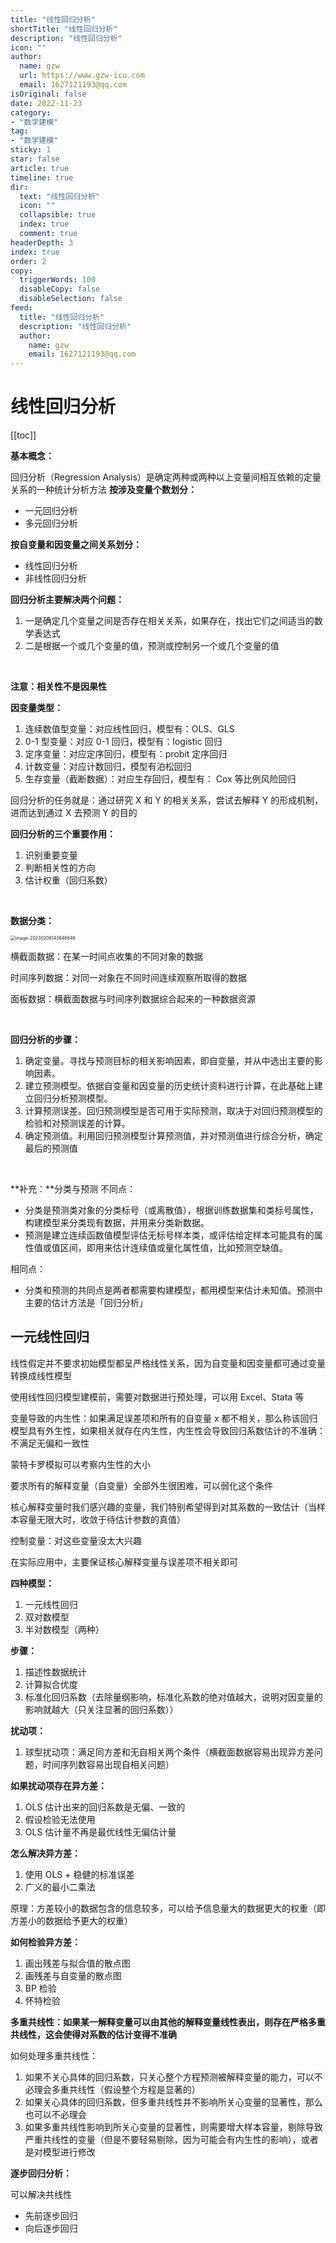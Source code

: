 ```yaml
---
title: "线性回归分析"
shortTitle: "线性回归分析"
description: "线性回归分析"
icon: ""
author: 
  name: gzw
  url: https://www.gzw-icu.com
  email: 1627121193@qq.com
isOriginal: false
date: 2022-11-23
category: 
- "数学建模"
tag:
- "数学建模"
sticky: 1
star: false
article: true
timeline: true
dir:
  text: "线性回归分析"
  icon: ""
  collapsible: true
  index: true
  comment: true
headerDepth: 3
index: true
order: 2
copy:
  triggerWords: 100
  disableCopy: false
  disableSelection: false
feed:
  title: "线性回归分析"
  description: "线性回归分析"
  author:
    name: gzw
    email: 1627121193@qq.com
---
```





# 线性回归分析

[[toc]]

**基本概念：**

回归分析（Regression Analysis）是确定两种或两种以上变量间相互依赖的定量关系的一种统计分析方法
**按涉及变量个数划分：**                                              

- 一元回归分析
- 多元回归分析

**按自变量和因变量之间关系划分：**

- 线性回归分析
- 非线性回归分析

**回归分析主要解决两个问题：**

1. 一是确定几个变量之间是否存在相关关系，如果存在，找出它们之间适当的数学表达式
2. 二是根据一个或几个变量的值，预测或控制另一个或几个变量的值

<br/>

**注意：相关性不是因果性**

**因变量类型：**

1. 连续数值型变量：对应线性回归，模型有：OLS、GLS
2. 0-1 型变量：对应 0-1 回归，模型有：logistic 回归
3. 定序变量：对应定序回归，模型有：probit 定序回归
4. 计数变量：对应计数回归，模型有泊松回归
5. 生存变量（截断数据）：对应生存回归，模型有： Cox 等比例风险回归

回归分析的任务就是：通过研究 X 和 Y 的相关关系，尝试去解释 Y 的形成机制，进而达到通过 X 去预测 Y 的目的

**回归分析的三个重要作用：**

1. 识别重要变量
2. 判断相关性的方向
3. 估计权重（回归系数）

<br/>

**数据分类：**

<img src="https://my-photos-1.oss-cn-hangzhou.aliyuncs.com/markdown//%E5%BB%BA%E6%A8%A1/20230208/%E4%B8%8D%E5%90%8C%E6%95%B0%E6%8D%AE%E7%B1%BB%E5%9E%8B.png" alt="image-20230208143846648" style="zoom:50%;" />

横截面数据：在某一时间点收集的不同对象的数据

时间序列数据：对同一对象在不同时间连续观察所取得的数据

面板数据：横截面数据与时间序列数据综合起来的一种数据资源

<br/>

**回归分析的步骤：**

1. 确定变量。寻找与预测目标的相关影响因素，即自变量，并从中选出主要的影响因素。
2. 建立预测模型。依据自变量和因变量的历史统计资料进行计算，在此基础上建立回归分析预测模型。
3. 计算预测误差。回归预测模型是否可用于实际预测，取决于对回归预测模型的检验和对预测误差的计算。
4. 确定预测值。利用回归预测模型计算预测值，并对预测值进行综合分析，确定最后的预测值

<br/>

**补充：**分类与预测
不同点：

- 分类是预测类对象的分类标号（或离散值），根据训练数据集和类标号属性，构建模型来分类现有数据，并用来分类新数据。
- 预测是建立连续函数值模型评估无标号样本类，或评估给定样本可能具有的属性值或值区间，即用来估计连续值或量化属性值，比如预测空缺值。

相同点：

- 分类和预测的共同点是两者都需要构建模型，都用模型来估计未知值。预测中主要的估计方法是「回归分析」





## 一元线性回归

线性假定并不要求初始模型都呈严格线性关系，因为自变量和因变量都可通过变量转换成线性模型

使用线性回归模型建模前，需要对数据进行预处理，可以用 Excel、Stata 等

变量导致的内生性：如果满足误差项和所有的自变量 x 都不相关，那么称该回归模型具有外生性，如果相关就存在内生性，内生性会导致回归系数估计的不准确：不满足无偏和一致性

蒙特卡罗模拟可以考察内生性的大小

要求所有的解释变量（自变量）全部外生很困难，可以弱化这个条件

核心解释变量时我们感兴趣的变量，我们特别希望得到对其系数的一致估计（当样本容量无限大时，收敛于待估计参数的真值）

控制变量：对这些变量没太大兴趣

在实际应用中，主要保证核心解释变量与误差项不相关即可



**四种模型：**

1. 一元线性回归
2. 双对数模型
3. 半对数模型（两种）



**步骤：**

1. 描述性数据统计
2. 计算拟合优度
3. 标准化回归系数（去除量纲影响，标准化系数的绝对值越大，说明对因变量的影响就越大（只关注显著的回归系数））



**扰动项：**

1. 球型扰动项：满足同方差和无自相关两个条件（横截面数据容易出现异方差问题，时间序列数容易出现自相关问题）



**如果扰动项存在异方差：**

1. OLS 估计出来的回归系数是无偏、一致的
2. 假设检验无法使用
3. OLS 估计量不再是最优线性无偏估计量

**怎么解决异方差：**

1. 使用 OLS + 稳健的标准误差
2. 广义的最小二乘法

原理：方差较小的数据包含的信息较多，可以给予信息量大的数据更大的权重（即方差小的数据给予更大的权重）



**如何检验异方差：**

1. 画出残差与拟合值的散点图
2. 画残差与自变量的散点图
3. BP 检验
4. 怀特检验



**多重共线性：如果某一解释变量可以由其他的解释变量线性表出，则存在严格多重共线性，这会使得对系数的估计变得不准确**

如何处理多重共线性：

1. 如果不关心具体的回归系数，只关心整个方程预测被解释变量的能力，可以不必理会多重共线性（假设整个方程是显著的）
2. 如果关心具体的回归系数，但多重共线性并不影响所关心变量的显著性，那么也可以不必理会
3. 如果多重共线性影响到所关心变量的显著性，则需要增大样本容量，剔除导致严重共线性的变量（但是不要轻易剔除，因为可能会有内生性的影响），或者是对模型进行修改



**逐步回归分析：**

可以解决共线性

- 先前逐步回归
- 向后逐步回归

